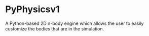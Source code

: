 # PyPhysicsv1
A Python-based 2D n-body engine which allows the user to easily customize the bodies that are in the simulation.

